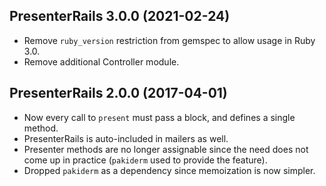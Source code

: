 ## PresenterRails 3.0.0 (2021-02-24) ##

*   Remove `ruby_version` restriction from gemspec to allow usage in Ruby 3.0.
*   Remove additional Controller module.

## PresenterRails 2.0.0 (2017-04-01) ##

*   Now every call to `present` must pass a block, and defines a single method.
*   PresenterRails is auto-included in mailers as well.
*   Presenter methods are no longer assignable since the need does not come up in practice (`pakiderm` used to provide the feature).
*   Dropped `pakiderm` as a dependency since memoization is now simpler.

